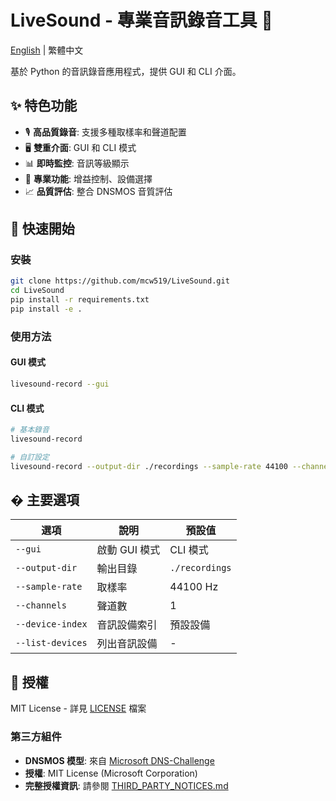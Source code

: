 # LiveSound - 專業音訊錄音工具 🎵

[English](README_EN.md) | 繁體中文

基於 Python 的音訊錄音應用程式，提供 GUI 和 CLI 介面。

## ✨ 特色功能

- 🎙️ **高品質錄音**: 支援多種取樣率和聲道配置
- 🖥️ **雙重介面**: GUI 和 CLI 模式
- 📊 **即時監控**: 音訊等級顯示
- 🔧 **專業功能**: 增益控制、設備選擇
- 📈 **品質評估**: 整合 DNSMOS 音質評估

## 🚀 快速開始

### 安裝
```bash
git clone https://github.com/mcw519/LiveSound.git
cd LiveSound
pip install -r requirements.txt
pip install -e .
```

### 使用方法

#### GUI 模式
```bash
livesound-record --gui
```

#### CLI 模式
```bash
# 基本錄音
livesound-record

# 自訂設定
livesound-record --output-dir ./recordings --sample-rate 44100 --channels 2
```

## � 主要選項

| 選項 | 說明 | 預設值 |
|------|------|--------|
| `--gui` | 啟動 GUI 模式 | CLI 模式 |
| `--output-dir` | 輸出目錄 | `./recordings` |
| `--sample-rate` | 取樣率 | 44100 Hz |
| `--channels` | 聲道數 | 1 |
| `--device-index` | 音訊設備索引 | 預設設備 |
| `--list-devices` | 列出音訊設備 | - |

## 📄 授權

MIT License - 詳見 [LICENSE](LICENSE) 檔案

### 第三方組件
- **DNSMOS 模型**: 來自 [Microsoft DNS-Challenge](https://github.com/microsoft/DNS-Challenge)
- **授權**: MIT License (Microsoft Corporation)
- **完整授權資訊**: 請參閱 [THIRD_PARTY_NOTICES.md](THIRD_PARTY_NOTICES.md)
